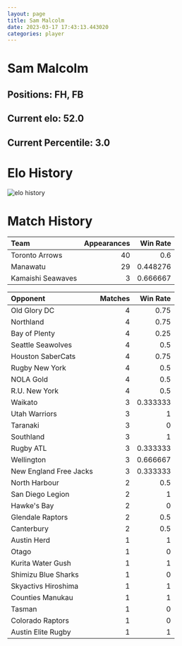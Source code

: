 ```yaml
---  
layout: page  
title: Sam Malcolm  
date: 2023-03-17 17:43:13.443020  
categories: player  
---
```

# Sam Malcolm

## Positions: FH, FB

## Current elo: 52.0

## Current Percentile: 3.0

# Elo History


![elo history](history_SamMalcolm.png)
# Match History


| Team              |   Appearances |   Win Rate |
|:------------------|--------------:|-----------:|
| Toronto Arrows    |            40 |   0.6      |
| Manawatu          |            29 |   0.448276 |
| Kamaishi Seawaves |             3 |   0.666667 |

| Opponent               |   Matches |   Win Rate |
|:-----------------------|----------:|-----------:|
| Old Glory DC           |         4 |   0.75     |
| Northland              |         4 |   0.75     |
| Bay of Plenty          |         4 |   0.25     |
| Seattle Seawolves      |         4 |   0.5      |
| Houston SaberCats      |         4 |   0.75     |
| Rugby New York         |         4 |   0.5      |
| NOLA Gold              |         4 |   0.5      |
| R.U. New York          |         4 |   0.5      |
| Waikato                |         3 |   0.333333 |
| Utah Warriors          |         3 |   1        |
| Taranaki               |         3 |   0        |
| Southland              |         3 |   1        |
| Rugby ATL              |         3 |   0.333333 |
| Wellington             |         3 |   0.666667 |
| New England Free Jacks |         3 |   0.333333 |
| North Harbour          |         2 |   0.5      |
| San Diego Legion       |         2 |   1        |
| Hawke's Bay            |         2 |   0        |
| Glendale Raptors       |         2 |   0.5      |
| Canterbury             |         2 |   0.5      |
| Austin Herd            |         1 |   1        |
| Otago                  |         1 |   0        |
| Kurita Water Gush      |         1 |   1        |
| Shimizu Blue Sharks    |         1 |   0        |
| Skyactivs Hiroshima    |         1 |   1        |
| Counties Manukau       |         1 |   1        |
| Tasman                 |         1 |   0        |
| Colorado Raptors       |         1 |   0        |
| Austin Elite Rugby     |         1 |   1        |